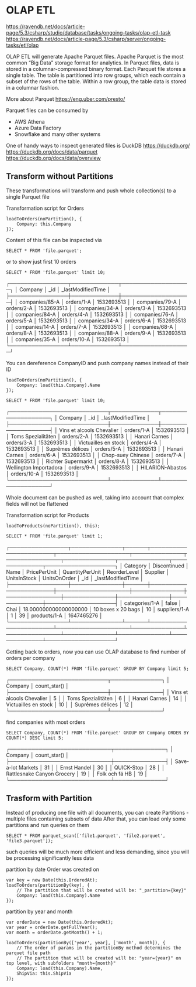 ﻿# OLAP ETL

https://ravendb.net/docs/article-page/5.3/csharp/studio/database/tasks/ongoing-tasks/olap-etl-task
https://ravendb.net/docs/article-page/5.3/csharp/server/ongoing-tasks/etl/olap

OLAP ETL will generate Apache Parquet files.
Apache Parquet is the most common “Big Data” storage format for analytics. In Parquet files, data is stored in a columnar-compressed binary format. 
Each Parquet file stores a single table. The table is partitioned into row groups, which each contain a subset of the rows of the table. 
Within a row group, the table data is stored in a columnar fashion.

More about Parquet
https://eng.uber.com/presto/

Parquet files can be consumed by 
- AWS Athena
- Azure Data Factory
- Snowflake
and many other systems 

One of handy ways to inspect generated files is 
DuckDB https://duckdb.org/
https://duckdb.org/docs/data/parquet
https://duckdb.org/docs/data/overview

## Transform without Partitions

These transformations will transform and push whole collection(s) to a single Parquet file

Transformation script for Orders
```
loadToOrders(noPartition(), {
    Company: this.Company
});
```

Content of this file can be inspected via

```
SELECT * FROM 'file.parquet';
```

or to show just first 10 orders

```
SELECT * FROM 'file.parquet' limit 10;
```
┌────────────────┬─────────────┬───────────────────┐
│    Company     │     _id     │ _lastModifiedTime │
├────────────────┼─────────────┼───────────────────┤
│ companies/85-A │ orders/1-A  │ 1532693513        │
│ companies/79-A │ orders/2-A  │ 1532693513        │
│ companies/34-A │ orders/3-A  │ 1532693513        │
│ companies/84-A │ orders/4-A  │ 1532693513        │
│ companies/76-A │ orders/5-A  │ 1532693513        │
│ companies/34-A │ orders/6-A  │ 1532693513        │
│ companies/14-A │ orders/7-A  │ 1532693513        │
│ companies/68-A │ orders/8-A  │ 1532693513        │
│ companies/88-A │ orders/9-A  │ 1532693513        │
│ companies/35-A │ orders/10-A │ 1532693513        │
└────────────────┴─────────────┴───────────────────┘

You can dereference CompanyID and push company names instead of their ID
```
loadToOrders(noPartition(), {
    Company: load(this.Company).Name
});
```

```
SELECT * FROM 'file.parquet' limit 10;
```
┌───────────────────────────┬─────────────┬───────────────────┐
│          Company          │     _id     │ _lastModifiedTime │
├───────────────────────────┼─────────────┼───────────────────┤
│ Vins et alcools Chevalier │ orders/1-A  │ 1532693513        │
│ Toms Spezialitäten        │ orders/2-A  │ 1532693513        │
│ Hanari Carnes             │ orders/3-A  │ 1532693513        │
│ Victuailles en stock      │ orders/4-A  │ 1532693513        │
│ Suprêmes délices          │ orders/5-A  │ 1532693513        │
│ Hanari Carnes             │ orders/6-A  │ 1532693513        │
│ Chop-suey Chinese         │ orders/7-A  │ 1532693513        │
│ Richter Supermarkt        │ orders/8-A  │ 1532693513        │
│ Wellington Importadora    │ orders/9-A  │ 1532693513        │
│ HILARION-Abastos          │ orders/10-A │ 1532693513        │
└───────────────────────────┴─────────────┴───────────────────┘

Whole document can be pushed as well, taking into account that complex fields will not be flattened

Transformation script for Products
```
loadToProducts(noPartition(), this);
```

```
SELECT * FROM 'file.parquet' limit 1;
```
┌────────────────┬──────────────┬──────┬───────────────────────┬────────────────────┬──────────────┬───────────────┬──────────────┬──────────────┬──────────────┬───────────────────┐
│    Category    │ Discontinued │ Name │     PricePerUnit      │  QuantityPerUnit   │ ReorderLevel │   Supplier    │ UnitsInStock │ UnitsOnOrder │     _id      │ _lastModifiedTime │
├────────────────┼──────────────┼──────┼───────────────────────┼────────────────────┼──────────────┼───────────────┼──────────────┼──────────────┼──────────────┼───────────────────┤
│ categories/1-A │ false        │ Chai │ 18.000000000000000000 │ 10 boxes x 20 bags │ 10           │ suppliers/1-A │ 1            │ 39           │ products/1-A │ 1647465276        │
└────────────────┴──────────────┴──────┴───────────────────────┴────────────────────┴──────────────┴───────────────┴──────────────┴──────────────┴──────────────┴───────────────────┘

Getting back to orders, now you can use OLAP database to 
find number of orders per company
```
SELECT Company, COUNT(*) FROM 'file.parquet' GROUP BY Company limit 5;
```
┌───────────────────────────┬──────────────┐
│          Company          │ count_star() │
├───────────────────────────┼──────────────┤
│ Vins et alcools Chevalier │ 5            │
│ Toms Spezialitäten        │ 6            │
│ Hanari Carnes             │ 14           │
│ Victuailles en stock      │ 10           │
│ Suprêmes délices          │ 12           │
└───────────────────────────┴──────────────┘

find companies with most orders
```
SELECT Company, COUNT(*) FROM 'file.parquet' GROUP BY Company ORDER BY COUNT(*) DESC limit 5;
```
┌────────────────────────────┬──────────────┐
│          Company           │ count_star() │
├────────────────────────────┼──────────────┤
│ Save-a-lot Markets         │ 31           │
│ Ernst Handel               │ 30           │
│ QUICK-Stop                 │ 28           │
│ Rattlesnake Canyon Grocery │ 19           │
│ Folk och fä HB             │ 19           │
└────────────────────────────┴──────────────┘

## Trasform with Partition

Instead of producing one file with all documents, you can create Partitions - multiple files
containing subsets of data
After that, you can load only some partitions and run queries on them
```
SELECT * FROM parquet_scan(['file1.parquet', 'file2.parquet', 'file3.parquet']);
```
such queries will be much more efficient and less demanding, since you will be processing
significantly less data

partition by date Order was created on
```
var key = new Date(this.OrderedAt);
loadToOrders(partitionBy(key), {
    // The partition that will be created will be: "_partition={key}"
    Company: load(this.Company).Name
});
```

partition by year and month
```
var orderDate = new Date(this.OrderedAt);
var year = orderDate.getFullYear();
var month = orderDate.getMonth() + 1;

loadToOrders(partitionBy(['year', year], ['month', month]), {
    // The order of params in the partitionBy method determines the parquet file path
    // The partition that will be created will be: "year={year}" on top level, with subfolders "month={month}"
    Company: load(this.Company).Name,
    ShipVia: this.ShipVia
});
```
